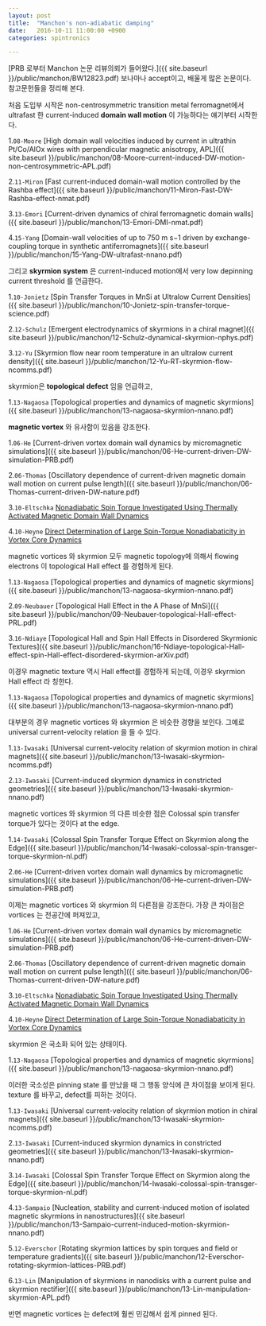 ```yaml
---
layout: post
title:  "Manchon's non-adiabatic damping"
date:   2016-10-11 11:00:00 +0900
categories: spintronics

---
```


[PRB 로부터 Manchon 논문 리뷰의뢰가 들어왔다.]({{ site.baseurl }}/public/manchon/BW12823.pdf)
보나마나 accept이고, 배울게 많은 논문이다.
참고문헌들을 정리해 본다.

처음 도입부 시작은 non-centrosymmetric transition metal ferromagnet에서 ultrafast 한 current-induced  **domain wall motion** 이 가능하다는 얘기부터 시작한다.

1.`08-Moore` [High domain wall velocities induced by current in ultrathin Pt/Co/AlOx wires with
    perpendicular magnetic anisotropy, APL]({{ site.baseurl }}/public/manchon/08-Moore-current-induced-DW-motion-non-centrosymmetric-APL.pdf)

2.`11-Miron` [Fast current-induced domain-wall motion controlled by the Rashba effect]({{ site.baseurl }}/public/manchon/11-Miron-Fast-DW-Rashba-effect-nmat.pdf)

3.`13-Emori` [Current-driven dynamics of chiral ferromagnetic domain walls]({{ site.baseurl }}/public/manchon/13-Emori-DMI-nmat.pdf)

4.`15-Yang` [Domain-wall velocities of up to 750 m s−1 driven by exchange-coupling torque in synthetic antiferromagnets]({{ site.baseurl }}/public/manchon/15-Yang-DW-ultrafast-nnano.pdf)

그리고 **skyrmion system** 은 current-induced motion에서 very low depinning current threshold 를 언급한다.

1.`10-Jonietz` [Spin Transfer Torques in MnSi at Ultralow Current Densities]({{ site.baseurl }}/public/manchon/10-Jonietz-spin-transfer-torque-science.pdf)

2.`12-Schulz` [Emergent electrodynamics of skyrmions in a chiral magnet]({{ site.baseurl }}/public/manchon/12-Schulz-dynamical-skyrmion-nphys.pdf)

3.`12-Yu` [Skyrmion flow near room temperature in an ultralow current density]({{ site.baseurl }}/public/manchon/12-Yu-RT-skyrmion-flow-ncomms.pdf)

skyrmion은 **topological defect** 임을 언급하고,

1.`13-Nagaosa` [Topological properties and dynamics of magnetic skyrmions]({{ site.baseurl }}/public/manchon/13-nagaosa-skyrmion-nnano.pdf)

**magnetic vortex** 와 유사함이 있음을 강조한다.

1.`06-He` [Current-driven vortex domain wall dynamics by micromagnetic simulations]({{ site.baseurl }}/public/manchon/06-He-current-driven-DW-simulation-PRB.pdf)

2.`06-Thomas` [Oscillatory dependence of current-driven magnetic domain wall motion on current pulse length]({{ site.baseurl }}/public/manchon/06-Thomas-current-driven-DW-nature.pdf)

3.`10-Eltschka` [Nonadiabatic Spin Torque Investigated Using Thermally Activated
Magnetic Domain Wall Dynamics
]({{site.baseurl}}/public/manchon/10-Eltschka-nonadiabatic-spin-torque-DW-PRL.pdf)

4.`10-Heyne` [Direct Determination of Large Spin-Torque Nonadiabaticity in Vortex Core Dynamics]({{site.baseurl}}/public/manchon/10-Heyne-spin-torque-nonadiabaticity-vortex-PRL.pdf)

magnetic vortices 와 skyrmion 모두 magnetic topology에 의해서 flowing electrons 이 topological Hall effect 를 경험하게 된다.

1.`13-Nagaosa` [Topological properties and dynamics of magnetic skyrmions]({{ site.baseurl }}/public/manchon/13-nagaosa-skyrmion-nnano.pdf)

2.`09-Neubauer` [Topological Hall Effect in the A Phase of MnSi]({{ site.baseurl }}/public/manchon/09-Neubauer-topological-Hall-effect-PRL.pdf)

3.`16-Ndiaye` [Topological Hall and Spin Hall Effects in Disordered Skyrmionic Textures]({{ site.baseurl }}/public/manchon/16-Ndiaye-topological-Hall-effect-spin-Hall-effect-disordered-skyrmion-arXiv.pdf)


이경우 magnetic texture 역시 Hall effect를 경험하게 되는데, 이경우 skyrmion Hall effect 라 칭한다.

1.`13-Nagaosa` [Topological properties and dynamics of magnetic skyrmions]({{ site.baseurl }}/public/manchon/13-nagaosa-skyrmion-nnano.pdf)

대부분의 경우 magnetic vortices 와 skyrmion 은 비슷한 경향을 보인다. 그예로 universal current-velocity relation 을 들 수 있다.

1.`13-Iwasaki` [Universal current-velocity relation of skyrmion motion in chiral magnets]({{ site.baseurl }}/public/manchon/13-Iwasaki-skyrmion-ncomms.pdf)

2.`13-Iwasaki` [Current-induced skyrmion dynamics in constricted geometries]({{ site.baseurl }}/public/manchon/13-Iwasaki-skyrmion-nnano.pdf)

magnetic vortices 와 skyrmion 의 다른 비슷한 점은 Colossal spin transfer torque가 있다는 것이다 at the edge.

1.`14-Iwasaki` [Colossal Spin Transfer Torque Effect on Skyrmion along the Edge]({{ site.baseurl }}/public/manchon/14-Iwasaki-colossal-spin-transger-torque-skyrmion-nl.pdf)

2.`06-He` [Current-driven vortex domain wall dynamics by micromagnetic simulations]({{ site.baseurl }}/public/manchon/06-He-current-driven-DW-simulation-PRB.pdf)

이제는 magnetic vortices 와 skyrmion 의 다른점을 강조한다. 가장 큰 차이점은 vortices 는 전공간에 퍼져있고,

1.`06-He` [Current-driven vortex domain wall dynamics by micromagnetic simulations]({{ site.baseurl }}/public/manchon/06-He-current-driven-DW-simulation-PRB.pdf)

2.`06-Thomas` [Oscillatory dependence of current-driven magnetic domain wall motion on current pulse length]({{ site.baseurl }}/public/manchon/06-Thomas-current-driven-DW-nature.pdf)

3.`10-Eltschka` [Nonadiabatic Spin Torque Investigated Using Thermally Activated
Magnetic Domain Wall Dynamics
]({{site.baseurl}}/public/manchon/10-Eltschka-nonadiabatic-spin-torque-DW-PRL.pdf)

4.`10-Heyne` [Direct Determination of Large Spin-Torque Nonadiabaticity in Vortex Core Dynamics]({{site.baseurl}}/public/manchon/10-Heyne-spin-torque-nonadiabaticity-vortex-PRL.pdf)

skyrmion 은 국소화 되어 있는 상태이다.

1.`13-Nagaosa` [Topological properties and dynamics of magnetic skyrmions]({{ site.baseurl }}/public/manchon/13-nagaosa-skyrmion-nnano.pdf)

이러한 국소성은 pinning state 를 만났을 때 그 행동 양식에 큰 차이점을 보이게 된다.
texture 를 바꾸고, defect를 피하는 것이다.

1.`13-Iwasaki` [Universal current-velocity relation of skyrmion motion in chiral magnets]({{ site.baseurl }}/public/manchon/13-Iwasaki-skyrmion-ncomms.pdf)

2.`13-Iwasaki` [Current-induced skyrmion dynamics in constricted geometries]({{ site.baseurl }}/public/manchon/13-Iwasaki-skyrmion-nnano.pdf)

3.`14-Iwasaki` [Colossal Spin Transfer Torque Effect on Skyrmion along the Edge]({{ site.baseurl }}/public/manchon/14-Iwasaki-colossal-spin-transger-torque-skyrmion-nl.pdf)

4.`13-Sampaio` [Nucleation, stability and current-induced motion
of isolated magnetic skyrmions in nanostructures]({{ site.baseurl }}/public/manchon/13-Sampaio-current-induced-motion-skyrmion-nnano.pdf)

5.`12-Everschor` [Rotating skyrmion lattices by spin torques and field or temperature gradients]({{ site.baseurl }}/public/manchon/12-Everschor-rotating-skyrmion-lattices-PRB.pdf)

6.`13-Lin` [Manipulation of skyrmions in nanodisks with a current pulse and skyrmion rectifier]({{ site.baseurl }}/public/manchon/13-Lin-manipulation-skyrmion-APL.pdf)

반면 magnetic vortices 는 defect에 훨씬 민감해서 쉽게 pinned 된다.

